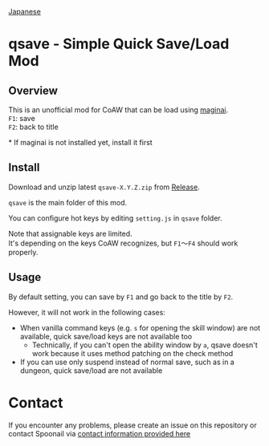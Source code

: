 [Japanese](README.md)

# qsave - Simple Quick Save/Load Mod
## Overview
This is an unofficial mod for CoAW that can be load using [maginai](https://github.com/Spoonail-Iroiro/maginai).  
`F1`: save  
`F2`: back to title  

\* If maginai is not installed yet, install it first

## Install
Download and unzip latest `qsave-X.Y.Z.zip` from [Release](https://github.com/Spoonail-Iroiro/maginai-qsave/releases).  

`qsave` is the main folder of this mod.

You can configure hot keys by editing `setting.js` in `qsave` folder.  

Note that assignable keys are limited.  
It's depending on the keys CoAW recognizes, but `F1`〜`F4` should work properly.

## Usage
By default setting, you can save by `F1` and go back to the title by `F2`.

However, it will not work in the following cases:

- When vanilla command keys (e.g. `s` for opening the skill window) are not available, quick save/load keys are not available too
  - Technically, if you can't open the ability window by `a`, qsave doesn't work because it uses method patching on the check method
- If you can use only suspend instead of normal save, such as in a dungeon, quick save/load are not available

# Contact

If you encounter any problems, please create an issue on this repository or contact Spoonail via [contact information provided here](https://whiteblackspace.hatenablog.com/contact-coaw)
